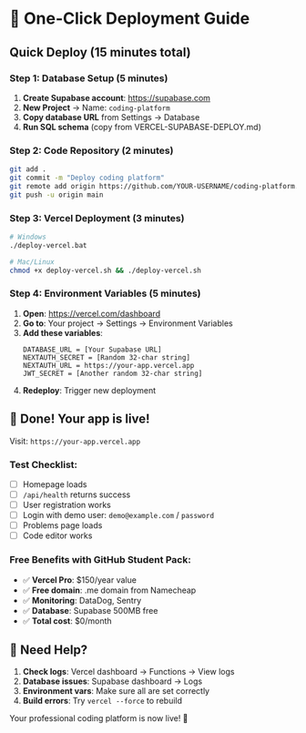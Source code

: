 # 🚀 One-Click Deployment Guide

## Quick Deploy (15 minutes total)

### Step 1: Database Setup (5 minutes)
1. **Create Supabase account**: https://supabase.com
2. **New Project** → Name: `coding-platform`
3. **Copy database URL** from Settings → Database
4. **Run SQL schema** (copy from VERCEL-SUPABASE-DEPLOY.md)

### Step 2: Code Repository (2 minutes)
```bash
git add .
git commit -m "Deploy coding platform"
git remote add origin https://github.com/YOUR-USERNAME/coding-platform.git
git push -u origin main
```

### Step 3: Vercel Deployment (3 minutes)
```bash
# Windows
./deploy-vercel.bat

# Mac/Linux
chmod +x deploy-vercel.sh && ./deploy-vercel.sh
```

### Step 4: Environment Variables (5 minutes)
1. **Open**: https://vercel.com/dashboard
2. **Go to**: Your project → Settings → Environment Variables
3. **Add these variables**:
   ```
   DATABASE_URL = [Your Supabase URL]
   NEXTAUTH_SECRET = [Random 32-char string]
   NEXTAUTH_URL = https://your-app.vercel.app
   JWT_SECRET = [Another random 32-char string]
   ```
4. **Redeploy**: Trigger new deployment

## 🎉 Done! Your app is live!

Visit: `https://your-app.vercel.app`

### Test Checklist:
- [ ] Homepage loads
- [ ] `/api/health` returns success
- [ ] User registration works
- [ ] Login with demo user: `demo@example.com` / `password`
- [ ] Problems page loads
- [ ] Code editor works

### Free Benefits with GitHub Student Pack:
- ✅ **Vercel Pro**: $150/year value
- ✅ **Free domain**: .me domain from Namecheap
- ✅ **Monitoring**: DataDog, Sentry
- ✅ **Database**: Supabase 500MB free
- ✅ **Total cost**: $0/month

## 🔧 Need Help?

1. **Check logs**: Vercel dashboard → Functions → View logs
2. **Database issues**: Supabase dashboard → Logs
3. **Environment vars**: Make sure all are set correctly
4. **Build errors**: Try `vercel --force` to rebuild

Your professional coding platform is now live! 🚀
